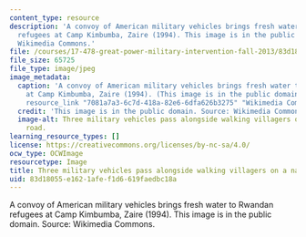 ```yaml
---
content_type: resource
description: 'A convoy of American military vehicles brings fresh water to Rwandan
  refugees at Camp Kimbumba, Zaire (1994). This image is in the public domain. Source:
  Wikimedia Commons.'
file: /courses/17-478-great-power-military-intervention-fall-2013/83d18055e1621afef1d6619faedbc18a_17-478f13.jpg
file_size: 65725
file_type: image/jpeg
image_metadata:
  caption: 'A convoy of American military vehicles brings fresh water to Rwandan refugees
    at Camp Kimbumba, Zaire (1994). (This image is in the public domain. Source: {{%
    resource_link "7081a7a3-6c7d-418a-82e6-6dfa626b3275" "Wikimedia Commons" %}}.)'
  credit: 'This image is in the public domain. Source: Wikimedia Commons.'
  image-alt: Three military vehicles pass alongside walking villagers on a narrow
    road.
learning_resource_types: []
license: https://creativecommons.org/licenses/by-nc-sa/4.0/
ocw_type: OCWImage
resourcetype: Image
title: Three military vehicles pass alongside walking villagers on a narrow road
uid: 83d18055-e162-1afe-f1d6-619faedbc18a
---
```

A convoy of American military vehicles brings fresh water to Rwandan refugees at Camp Kimbumba, Zaire (1994). This image is in the public domain. Source: Wikimedia Commons.